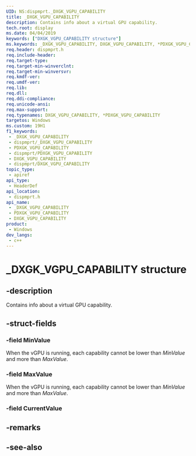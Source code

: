 ```yaml
---
UID: NS:dispmprt._DXGK_VGPU_CAPABILITY
title: _DXGK_VGPU_CAPABILITY
description: Contains info about a virtual GPU capability.
tech.root: display
ms.date: 04/04/2019
keywords: ["DXGK_VGPU_CAPABILITY structure"]
ms.keywords: _DXGK_VGPU_CAPABILITY, DXGK_VGPU_CAPABILITY, *PDXGK_VGPU_CAPABILITY,
req.header: dispmprt.h
req.include-header: 
req.target-type: 
req.target-min-winverclnt: 
req.target-min-winversvr: 
req.kmdf-ver: 
req.umdf-ver: 
req.lib: 
req.dll: 
req.ddi-compliance: 
req.unicode-ansi: 
req.max-support: 
req.typenames: DXGK_VGPU_CAPABILITY, *PDXGK_VGPU_CAPABILITY
targetos: Windows
ms.custom: 19H1
f1_keywords:
 - _DXGK_VGPU_CAPABILITY
 - dispmprt/_DXGK_VGPU_CAPABILITY
 - PDXGK_VGPU_CAPABILITY
 - dispmprt/PDXGK_VGPU_CAPABILITY
 - DXGK_VGPU_CAPABILITY
 - dispmprt/DXGK_VGPU_CAPABILITY
topic_type:
 - apiref
api_type:
 - HeaderDef
api_location:
 - dispmprt.h
api_name:
 - _DXGK_VGPU_CAPABILITY
 - PDXGK_VGPU_CAPABILITY
 - DXGK_VGPU_CAPABILITY
product:
 - Windows
dev_langs:
 - c++
---
```


# _DXGK_VGPU_CAPABILITY structure


## -description

Contains info about a virtual GPU capability.

## -struct-fields

### -field MinValue

When the vGPU is running, each capability cannot be lower than *MinValue* and more than *MaxValue*.

### -field MaxValue

When the vGPU is running, each capability cannot be lower than *MinValue* and more than *MaxValue*.

### -field CurrentValue

## -remarks

## -see-also

